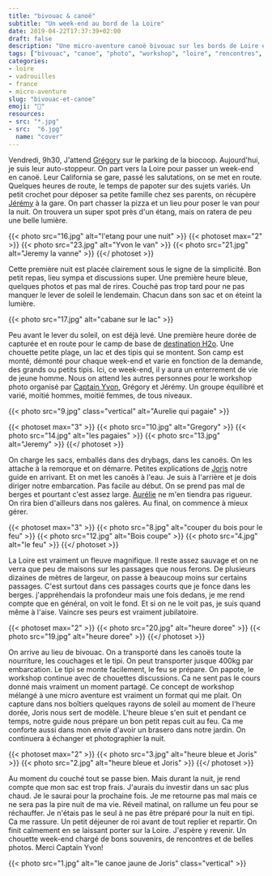 ```yaml
---
title: "bivouac & canoë"
subtitle: "Un week-end au bord de la Loire"
date: 2019-04-22T17:37:39+02:00
draft: false
description: "Une micro-aventure canoë bivouac sur les bords de Loire en mode workshop photo avec Captain Yvon et Destination H2o"
tags: ["bivouac", "canoe", "photo", "workshop", "loire", "rencontres", "tipi", "micro-aventure", "aventure", "vanlife", "slowlife"]
categories:
- loire
- vadrouilles
- france
- micro-aventure
slug: "bivouac-et-canoe"
emoji: "🛶"
resources:
- src: "*.jpg"
- src:  "6.jpg"
  name: "cover"
---
```


Vendredi, 9h30, J'attend [Grégory](https://gregorymignard.com) sur le parking de la biocoop. Aujourd'hui, je suis leur auto-stoppeur. On part vers la Loire pour passer un week-end en canoë. Leur California se gare, passé les salutations, on se met en route. Quelques heures de route, le temps de papoter sur des sujets variés. Un petit crochet pour déposer sa petite famille chez ses parents, on récupère [Jérémy](https://www.djisupertramp.com) à la gare. On part chasser la pizza et un lieu pour poser le van pour la nuit. On trouvera un super spot près d'un étang, mais on ratera de peu une belle lumière.


{{< photo src="16.jpg" alt="l'etang pour une nuit" >}}
{{< photoset max="2" >}}
  {{< photo src="23.jpg" alt="Yvon le van" >}}
  {{< photo src="21.jpg" alt="Jeremy la vanne" >}}
{{</ photoset >}}

Cette première nuit est placée clairement sous le signe de la simplicité. Bon petit repas, lieu sympa et discussions super. Une première heure bleue, quelques photos et pas mal de rires. Couché pas trop tard pour ne pas manquer le lever de soleil le lendemain. Chacun dans son sac et on éteint la lumière.

{{< photo src="17.jpg" alt="cabane sur le lac" >}}

Peu avant le lever du soleil, on est déjà levé. Une première heure dorée de capturée et en route pour le camp de base de [destination H2o](https://www.destinationh2o.fr). Une chouette petite plage, un lac et des tipis qui se montent. Son camp est monté, démonté pour chaque week-end et varie en fonction de la demande, des grands ou petits tipis. Ici, ce week-end, il y aura un enterrement de vie de jeune homme. Nous on attend les autres personnes pour le workshop photo organisé par [Captain Yvon](https://captainyvon.fr), Grégory et Jérémy. Un groupe équilibré et varié, moitié hommes, moitié femmes, de tous niveaux.

{{< photo src="9.jpg" class="vertical" alt="Aurelie qui pagaie" >}}

{{< photoset max="3" >}}
  {{< photo src="10.jpg" alt="Gregory" >}}
  {{< photo src="14.jpg" alt="les pagaies" >}}
  {{< photo src="13.jpg" alt="Jeremy" >}}
{{</ photoset >}}

On charge les sacs, emballés dans des drybags, dans les canoës. On les attache à la remorque et on démarre. Petites explications de [Joris](https://instagram.com/jorisadventures) notre guide en arrivant. Et on met les canoës à l'eau. Je suis à l'arrière et je dois diriger notre embarcation. Pas facile au début. On se prend pas mal de berges et pourtant c'est assez large. [Aurélie](https://www.instagram.com/aurel_baroude/) ne m'en tiendra pas rigueur. On rira bien d'ailleurs dans nos galères. Au final, on commence à mieux gérer.

{{< photoset max="3" >}}
  {{< photo src="8.jpg" alt="couper du bois pour le feu" >}}
  {{< photo src="12.jpg" alt="Bois coupe" >}}
  {{< photo src="4.jpg" alt="le feu" >}}
{{</ photoset >}}

La Loire est vraiment un fleuve magnifique. Il reste assez sauvage et on ne verra que peu de maisons sur les passages que nous ferons. De plusieurs dizaines de mètres de largeur, on passe à beaucoup moins sur certains passages. C'est surtout dans ces passages courts que je fonce dans les berges. j'appréhendais la profondeur mais une fois dedans, je me rend compte que en général, on voit le fond. Et si on ne le voit pas, je suis quand même à l'aise. Vaincre ses peurs est vraiment jubilatoire.

{{< photoset max="2" >}}
  {{< photo src="20.jpg" alt="heure doree" >}}
  {{< photo src="19.jpg" alt="heure doree" >}}
{{</ photoset >}}

On arrive au lieu de bivouac. On a transporté dans les canoës toute la nourriture, les couchages et le tipi. On peut transporter jusque 400kg par embarcation. Le tipi se monte facilement, le feu se prépare. On papote, le workshop continue avec de chouettes discussions. Ca ne sent pas le cours donné mais vraiment un moment partagé. Ce concept de workshop mélangé à une micro aventure est vraiment un format qui me plait. On capture dans nos boîtiers quelques rayons de soleil au moment de l'heure dorée, Joris nous sert de modèle. L'heure bleue s'en suit et pendant ce temps, notre guide nous prépare un bon petit repas cuit au feu. Ca me conforte aussi dans mon envie d'avoir un brasero dans notre jardin. On continuera à échanger et photographier la nuit.

{{< photoset max="2" >}}
  {{< photo src="3.jpg" alt="heure bleue et Joris" >}}
  {{< photo src="2.jpg" alt="heure bleue et Joris" >}}
{{</ photoset >}}

Au moment du couché tout se passe bien. Mais durant la nuit, je rend compte que mon sac est trop frais. J'aurais du investir dans un sac plus chaud. Je le saurai pour la prochaine fois. Je me retourne pas mal mais ce ne sera pas la pire nuit de ma vie. Réveil matinal, on rallume un feu pour se réchauffer. Je n'étais pas le seul à ne pas être préparé pour la nuit en tipi. Ca me rassure. Un petit déjeuner de roi avant de tout replier et repartir. On finit calmement en se laissant porter sur la Loire. J'espère y revenir. Un chouette week-end chargé de bons souvenirs, de rencontres et de belles photos. Merci Captain Yvon!

{{< photo src="1.jpg" alt="le canoe jaune de Joris" class="vertical" >}}
